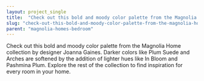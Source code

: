 ```yaml
---
layout: project_single
title:  "Check out this bold and moody color palette from the Magnolia Home collection by designer Joanna Gaines. Darker colors like Plum Suede and Arches are softened by the addition of lighter hues like In Bloom and Pashmina Plum. Explore the rest of the co"
slug: "check-out-this-bold-and-moody-color-palette-from-the-magnolia-home-collection-by-designer"
parent: "magnolia-homes-bedroom"
---
```

Check out this bold and moody color palette from the Magnolia Home collection by designer Joanna Gaines. Darker colors like Plum Suede and Arches are softened by the addition of lighter hues like In Bloom and Pashmina Plum. Explore the rest of the collection to find inspiration for every room in your home.